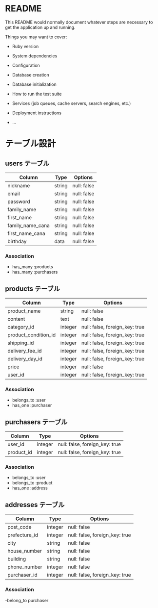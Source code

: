 # README

This README would normally document whatever steps are necessary to get the
application up and running.

Things you may want to cover:

* Ruby version

* System dependencies

* Configuration

* Database creation

* Database initialization

* How to run the test suite

* Services (job queues, cache servers, search engines, etc.)

* Deployment instructions

* ...

# テーブル設計

## users テーブル

|  Column         | Type   | Options      |
| ----------------| ------ | ------------ |
| nickname        | string | null: false  |
| email           | string | null: false  |
| password        | string | null: false  |
| family_name     | string | null: false  |
| first_name      | string | null: false  |
| family_name_cana| string | null: false  |
| first_name_cana | string | null: false  |
| birthday        | data   | null: false  |


### Association

- has_many :products
- has_many :purchasers

## products テーブル

|  Column             | Type         | Options                       |
| ------------------- | ------------ | ----------------------------- |
| product_name        | string       | null: false                   |
| content             | text         | null: false                   |
| category_id         | integer      | null: false, foreign_key: true|
| product_condition_id| integer      | null: false, foreign_key: true|
| shipping_id         | integer      | null: false, foreign_key: true|
| delivery_fee_id     | integer      | null: false, foreign_key: true|
| delivery_day_id     | integer      | null: false, foreign_key: true|
| price               | integer      | null: false                   |
| user_id             | integer      | null: false, foreign_key: true|

### Association

- belongs_to :user
- has_one :purchaser

## purchasers テーブル

|  Column             | Type         | Options                       |
| ------------------- | ------------ | ----------------------------- |
| user_id             | integer      | null: false, foreign_key: true|
| product_id          | integer      | null: false, foreign_key: true|


### Association

- belongs_to :user
- belongs_to :product
- has_one :address

## addresses テーブル

|  Column             | Type         | Options                       |
| ------------------- | ------------ | ----------------------------- |
| post_code           | integer      | null: false                   |
| prefecture_id       | integer      | null: false, foreign_key: true|
| city                | string       | null: false                   |
| house_number        | string       | null: false                   |
| building            | string       | null: false                   |
| phone_number        | integer      | null: false                   |
| purchaser_id        | integer      | null: false, foreign_key: true|

### Association

-belong_to purchaser